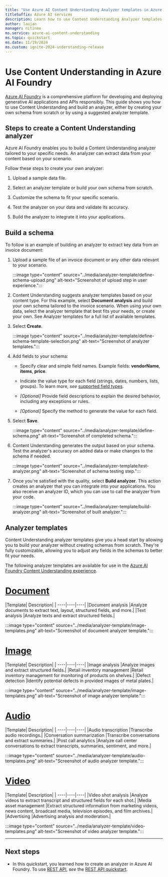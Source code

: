 ```yaml
---
title: "Use Azure AI Content Understanding Analyzer templates in Azure AI Foundry"
titleSuffix: Azure AI services
description: Learn how to use Content Understanding Analyzer templates in Azure AI Foundry
author: laujan
manager: nitinme
ms.service: azure-ai-content-understanding
ms.topic: quickstart
ms.date: 11/19/2024
ms.custom: ignite-2024-understanding-release
---
```


# Use Content Understanding in Azure AI Foundry
[Azure AI Foundry](https://ai.azure.com/) is a comprehensive platform for developing and deploying generative AI applications and APIs responsibly. This guide shows you how to use Content Understanding and build an analyzer, either by creating your own schema from scratch or by using a suggested analyzer template.

## Steps to create a Content Understanding analyzer

Azure AI Foundry enables you to build a Content Understanding analyzer tailored to your specific needs. An analyzer can extract data from your content based on your scenario.

Follow these steps to create your own analyzer:

1. Upload a sample data file.

1. Select an analyzer template or build your own schema from scratch.

1. Customize the schema to fit your specific scenario.

1. Test the analyzer on your data and validate its accuracy.

1. Build the analyzer to integrate it into your applications.

## Build a schema

To follow is an example of building an analyzer to extract key data from an invoice document:

1. Upload a sample file of an invoice document or any other data relevant to your scenario.

   :::image type="content" source="../media/analyzer-template/define-schema-upload.png" alt-text="Screenshot of upload step in user experience.":::

1. Content Understanding suggests analyzer templates based on your content type. For this example, select **Document analysis** and build your own schema tailored to the invoice scenario. When using your own data, select the analyzer template that best fits your needs, or create your own. See Analyzer templates for a full list of available templates.

1. Select **Create**.

   :::image type="content" source="../media/analyzer-template/define-schema-template-selection.png" alt-text="Screenshot of analyzer templates.":::

1. Add fields to your schema:

    * Specify clear and simple field names. Example fields: **vendorName**, **items**, **price**.

    * Indicate the value type for each field (strings, dates, numbers, lists, groups). To learn more, *see* [supported field types](../service-limits.md#field-type-limits).

    * *[Optional]* Provide field descriptions to explain the desired behavior, including any exceptions or rules.

    * *[Optional]* Specify the method to generate the value for each field.

1. Select **Save**.

   :::image type="content" source="../media/analyzer-template/define-schema.png" alt-text="Screenshot of completed schema.":::

1. Content Understanding generates the output based on your schema. Test the analyzer's accuracy on added data or make changes to the schema if needed.

   :::image type="content" source="../media/analyzer-template/test-analyzer.png" alt-text="Screenshot of schema testing step.":::

1. Once you're satisfied with the quality, select **Build analyzer**. This action creates an analyzer that you can integrate into your applications. You also receive an analyzer ID, which you can use to call the analyzer from your code.

   :::image type="content" source="../media/analyzer-template/build-analyzer.png" alt-text="Screenshot of built analyzer.":::

## Analyzer templates

Content Understanding analyzer templates give you a head start by allowing you to build your analyzer without creating schemas from scratch. They're fully customizable, allowing you to adjust any fields in the schemas to better fit your needs.

The following analyzer templates are available for use in the [Azure AI Foundry Content Understanding experience](https://ai.azure.com/).

# [Document](#tab/document)

|Template| Description|
| ----|----|----|
|Document analysis |Analyze documents to extract text, layout, structured fields, and more.|
|Text analysis |Analyze texts and extract structured fields.|

   :::image type="content" source="../media/analyzer-template/image-templates.png" alt-text="Screenshot of document analyzer template.":::

# [Image](#tab/image)

|Template| Description|
| ----|----|----|
|Image analysis |Analyze images and extract structured fields.|
|Retail inventory management |Retail inventory management for monitoring of products on shelves.|
|Defect detection |Identify potential defects in provided images of metal plates.|

   :::image type="content" source="../media/analyzer-template/image-templates.png" alt-text="Screenshot of image analyzer template.":::

# [Audio](#tab/audio)

|Template| Description|
| ----|----|----|
|Audio transcription |Transcribe audio recordings.|
|Conversation summarization |Transcribe conversations and extract summaries.|
|Post call analytics |Analyze call center conversations to extract transcripts, summaries, sentiment, and more.|


   :::image type="content" source="../media/analyzer-template/audio-templates.png" alt-text="Screenshot of audio analyzer template.":::

# [Video](#tab/video)

|Template| Description|
| ----|----|----|
|Video shot analysis |Analyze videos to extract transcript and structured fields for each shot.|
|Media asset management |Extract structured information from marketing videos, news content, broadcast media, television episodes, and film archives.|
|Advertising |Advertising analysis and moderation.|


   :::image type="content" source="../media/analyzer-template/video-templates.png" alt-text="Screenshot of video analyzer template.":::

---

## Next steps

* In this quickstart, you learned how to create an analyzer in Azure AI Foundry. To use [REST API](/rest/api/contentunderstanding/operation-groups?view=rest-contentunderstanding-2024-12-01-preview&preserve-view=true), *see* the [REST API quickstart](use-rest-api.md).

